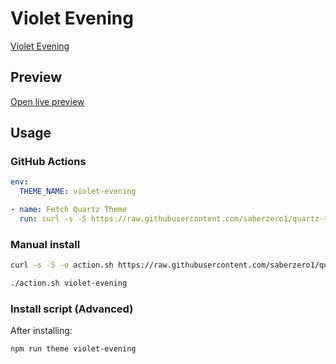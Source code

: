 # Violet Evening

[Violet Evening](#)

## Preview

[Open live preview](https://quartz-themes.github.io/violet-evening/)

## Usage

### GitHub Actions

```yaml
env:
  THEME_NAME: violet-evening
```

```yaml
- name: Fetch Quartz Theme
  run: curl -s -S https://raw.githubusercontent.com/saberzero1/quartz-themes/master/action.sh | bash -s -- $THEME_NAME
```

### Manual install

```bash
curl -s -S -o action.sh https://raw.githubusercontent.com/saberzero1/quartz-themes/master/action.sh

./action.sh violet-evening
```

### Install script (Advanced)

After installing:

```bash
npm run theme violet-evening
```
